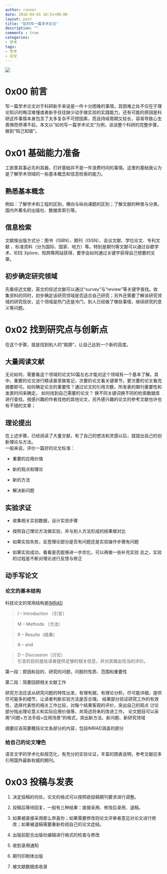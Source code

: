 ```yaml
---
author: runner
date: 2016-04-01 10:51+08:00
layout: post
title: "如何写一篇学术论文"
description: ""
comments : true
categories:
- 学术
tags:
- 学术
- 论文
---
```

![](16040101.jpg)
# 0x00 前言
写一篇学术论文对于科研新手来说是一件十分困难的事情。其困难之处不仅在于理论知识的晦涩难懂或者新手往往缺少动手做实验的实践能力，还有可能的原因是科研这件事情本身包含了太多复杂不可控因素，而且持续周期又较长，容易导致心生畏惧而停滞不前。本文以“如何写一篇学术论文”为例，谈谈整个科研的完整步骤，做到“知己知彼”。

# 0x01 基础能力准备
工欲善其事必先利其器，打好基础并不是一件浪费时间的事情。这里的基础我认为是了解学术领域的一些基本概念和信息检索的能力。
<!--more-->
## 熟悉基本概念
例如：了解学术和工程的区别，横向与纵向课题的区别；了解文献的种类与分类，国内外著名的出版社、数据库索引等。
## 信息检索
文献按出版方式分：图书（ISBN）、期刊（ISSN）、会议文献、学位论文、专利文献 、标准资料（分为国际、国家、地方）等。特别是期刊等文献可以通过谷歌学术、IEEE Xplore、知网等网站获得，要学会如何通过关键字获得自己想要的文章。
## 初步确定研究领域
先看综述文献，英文的综述文献可以通过“survey”与“review”等关键字查找。收集资料的同时，初步确定该研究领域是否适合自己研究；另外还需要了解该研究领域的研究现状，这个领域是热门还是冷门，别人已经做了哪些事情，继续研究的意义等问题。
# 0x02 找到研究点与创新点
在这个步骤，就是找到别人的“肩膀”，让自己达到一个新的高度。
## 大量阅读文献
无论如何，需要看这个领域的论文50篇左右才能对这个领域有一个基本了解。其中，重要的论文进行精读甚至做笔记，次要的论文看关键章节，更次要的论文看完摘要即可。如何确定论文的重要性？通过论文的引用次数，所发表的期刊重要性和发表时间来确定。
如何找到自己需要的论文？ 换不同关键词换不同的检索数据库进行查找，按感兴趣的作者找他的其他论文，另外感兴趣的论文的参考文献也许也有不错的文章；
## 理论提出
在上述步骤，已经阅读了大量文献，有了自己的想法和灵感以后，就提出自己的创新理论与方法。  
一般来说，评价一篇好的论文标准：  
- 重要的应用价值  

- 新的观点和理论  

- 新的方法  

- 解决新问题
## 实验求证

- 收集相关实验数据，设计实验步骤

- 按照自己理论方法做实验，并与别人方法形成的结果做对比

- 如果实验失败，反思理论部分是否有问题还是实验操作步骤有问题

- 如果实验成功，看看是否能够进一步优化，可以再做一些补充实验
总之，实验的过程是不断对理论进行反馈与修正
## 动手写论文
### 论文的基本结构

科技论文的常用结构是[IMRAD](http://en.wikipedia.org/wiki/IMRAD )

> I – Introduction （引言）  

> M – Methods （方法）  

> R – Results（结果）  

> A – and  

> D – Discussion（讨论）  
引言的目的是给读者提供足够的相关信息，并对其做出恰当的评价。  

第一段：原因和目的、研究的问题，问题的性质、范围和重要性  

第二段：简要回顾相关文献工作  


研究方法应该从研究问题的特性出发，有理有据，有理论分析。尽可能详细，提供尽可能多的细节，让读者判断实验方法是否合理。 
结果部分验证研究工作的有效性，选择代表性的相关工作比较，对每个结果客观的评价，突出自己的观点
讨论部分指出理论意义和实际应用价值等，并简述将来的改进工作。
论文题目可以采用“问题+方法手段+应用场景”的格式，突出新方法、新问题、新研究领域

 

摘要应该简要概括论文各部分的内容，包括IMRAD涵盖的部分
### 给自己的论文增色

语言文字的学术化和规范化，有充分的实验论证，丰富的图表说明，参考文献应多引用国外最新权威的期刊。
# 0x03 投稿与发表

1. 决定投稿的何处，论文的格式可以按照欲投稿期刊要求进行调整。  

1. 投稿后等待回复，一般有三种结果：直接采用、修改后录用、退稿。  

1. 如果被直接采用那么恭喜你；如果需要修改则论文评审者意见对论文进行修改；如果被退稿需要重新检视自己的论文症结。  

1. 出版前配合出版社编辑进行格式的检查与修改  

1. 收到录用通知  

1. 期刊印刷体出版

1. 被文献数据库收录